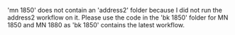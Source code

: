 'mn 1850' does not contain an 'address2' folder because I did not run the address2 workflow on it. Please use the code in the 'bk 1850' folder for MN 1850 and MN 1880 as 'bk 1850' contains the latest workflow.
